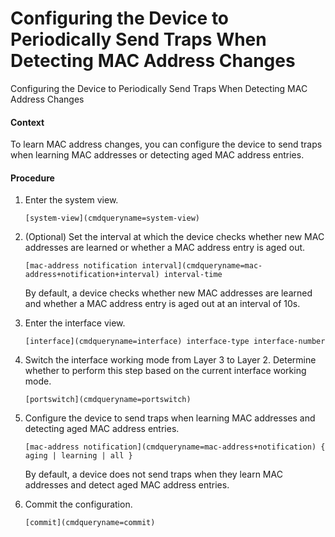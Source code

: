 Configuring the Device to Periodically Send Traps When Detecting MAC Address Changes
====================================================================================

Configuring the Device to Periodically Send Traps When Detecting MAC Address Changes

#### Context

To learn MAC address changes, you can configure the device to send traps when learning MAC addresses or detecting aged MAC address entries.


#### Procedure

1. Enter the system view.
   
   
   ```
   [system-view](cmdqueryname=system-view)
   ```
2. (Optional) Set the interval at which the device checks whether new MAC addresses are learned or whether a MAC address entry is aged out.
   
   
   ```
   [mac-address notification interval](cmdqueryname=mac-address+notification+interval) interval-time
   ```
   
   By default, a device checks whether new MAC addresses are learned and whether a MAC address entry is aged out at an interval of 10s.
3. Enter the interface view.
   
   
   ```
   [interface](cmdqueryname=interface) interface-type interface-number
   ```
4. Switch the interface working mode from Layer 3 to Layer 2. Determine whether to perform this step based on the current interface working mode.
   
   
   ```
   [portswitch](cmdqueryname=portswitch)
   ```
5. Configure the device to send traps when learning MAC addresses and detecting aged MAC address entries.
   
   
   ```
   [mac-address notification](cmdqueryname=mac-address+notification) { aging | learning | all }
   ```
   
   By default, a device does not send traps when they learn MAC addresses and detect aged MAC address entries.
6. Commit the configuration.
   
   
   ```
   [commit](cmdqueryname=commit)
   ```